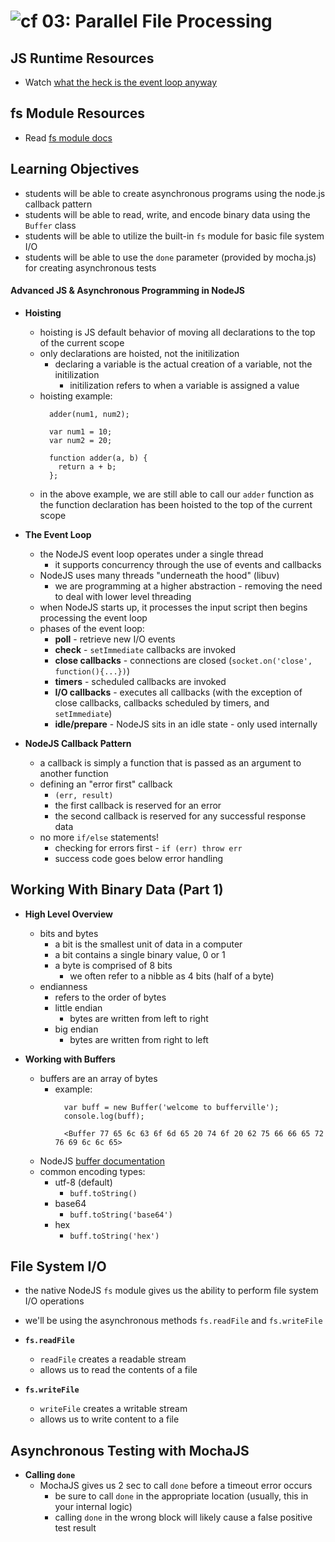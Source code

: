 ![cf](http://i.imgur.com/7v5ASc8.png) 03: Parallel File Processing
=====================================

## JS Runtime Resources
* Watch [what the heck is the event loop anyway]

## fs Module Resources
* Read [fs module docs]

## Learning Objectives
* students will be able to create asynchronous programs using the node.js callback pattern
* students will be able to read, write, and encode binary data using the `Buffer` class
* students will be able to utilize the built-in `fs` module for basic file system I/O
* students will be able to use the `done` parameter (provided by mocha.js) for creating asynchronous tests

#### Advanced JS & Asynchronous Programming in NodeJS
  * **Hoisting**
    * hoisting is JS default behavior of moving all declarations to the top of the current scope
    * only declarations are hoisted, not the initilization
      * declaring a variable is the actual creation of a variable, not the initilization
        * initilization refers to when a variable is assigned a value
    * hoisting example:
      ```
        adder(num1, num2);

        var num1 = 10;
        var num2 = 20;

        function adder(a, b) {
          return a + b;
        };
      ```
    * in the above example, we are still able to call our `adder` function as the function declaration has been hoisted to the top of the current scope

  * **The Event Loop**
    * the NodeJS event loop operates under a single thread
      * it supports concurrency through the use of events and callbacks
    * NodeJS uses many threads "underneath the hood" (libuv)
      * we are programming at a higher abstraction - removing the need to deal with lower level threading
    * when NodeJS starts up, it processes the input script then begins processing the event loop
    * phases of the event loop:
      * **poll** - retrieve new I/O events
      * **check** - `setImmediate` callbacks are invoked
      * **close callbacks** - connections are closed (`socket.on('close', function(){...})`)
      * **timers** - scheduled callbacks are invoked
      * **I/O callbacks** - executes all callbacks (with the exception of close callbacks, callbacks scheduled by timers, and `setImmediate`)
      * **idle/prepare** - NodeJS sits in an idle state - only used internally

  * **NodeJS Callback Pattern**
    * a callback is simply a function that is passed as an argument to another function
    * defining an "error first" callback
      * `(err, result)`
      * the first callback is reserved for an error
      * the second callback is reserved for any successful response data
    * no more `if/else` statements!
      * checking for errors first - `if (err) throw err`
      * success code goes below error handling

## Working With Binary Data (Part 1)
  * **High Level Overview**
    * bits and bytes
      * a bit is the smallest unit of data in a computer
      * a bit contains a single binary value, 0 or 1
      * a byte is comprised of 8 bits
        * we often refer to a nibble as 4 bits (half of a byte)
    * endianness
      * refers to the order of bytes
      * little endian
        * bytes are written from left to right
      * big endian
        * bytes are written from right to left

  * **Working with Buffers**
    * buffers are an array of bytes
      * example:
        ```
          var buff = new Buffer('welcome to bufferville');
          console.log(buff);

          <Buffer 77 65 6c 63 6f 6d 65 20 74 6f 20 62 75 66 66 65 72 76 69 6c 6c 65>
        ```
    * NodeJS [buffer documentation](https://nodejs.org/api/buffer.html#buffer_buffer)
    * common encoding types:
      * utf-8 (default)
        * `buff.toString()`
      * base64
        * `buff.toString('base64')`
      * hex
        * `buff.toString('hex')`

## File System I/O
  * the native NodeJS `fs` module gives us the ability to perform file system I/O operations
  * we'll be using the asynchronous methods `fs.readFile` and `fs.writeFile`
  * **`fs.readFile`**
    * `readFile` creates a readable stream
    * allows us to read the contents of a file

  * **`fs.writeFile`**
    * `writeFile` creates a writable stream
    * allows us to write content to a file

## Asynchronous Testing with MochaJS
  * **Calling `done`**
    * MochaJS gives us 2 sec to call `done` before a timeout error occurs
      * be sure to call `done` in the appropriate location (usually, this in your internal logic)
      * calling `done` in the wrong block will likely cause a false positive test result

<!--links -->
[what the heck is the event loop anyway]: https://www.youtube.com/watch?v=8aGhZQkoFbQ
[fs module docs]: https://nodejs.org/dist/latest-v6.x/docs/api/fs.html

